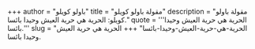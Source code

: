 +++
author = "باولو كويلو"
title = "مقولة باولو كويلو"
description = "مقولة باولو كويلو: الحرية هي حرية العيش وحيدا بائسا."
quote = '''الحرية هي حرية العيش وحيدا بائسا.''' 
slug = "الحرية-هي-حرية-العيش-وحيدا-بائسا"
+++
الحرية هي حرية العيش وحيدا بائسا.
